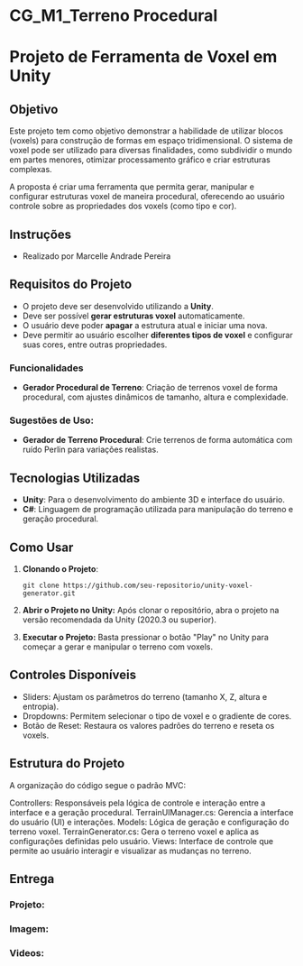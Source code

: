 # CG_M1_Terreno Procedural

# Projeto de Ferramenta de Voxel em Unity

## Objetivo

Este projeto tem como objetivo demonstrar a habilidade de utilizar blocos (voxels) para construção de formas em espaço tridimensional. O sistema de voxel pode ser utilizado para diversas finalidades, como subdividir o mundo em partes menores, otimizar processamento gráfico e criar estruturas complexas.

A proposta é criar uma ferramenta que permita gerar, manipular e configurar estruturas voxel de maneira procedural, oferecendo ao usuário controle sobre as propriedades dos voxels (como tipo e cor).

## Instruções

- Realizado por Marcelle Andrade Pereira

## Requisitos do Projeto

- O projeto deve ser desenvolvido utilizando a **Unity**.
- Deve ser possível **gerar estruturas voxel** automaticamente.
- O usuário deve poder **apagar** a estrutura atual e iniciar uma nova.
- Deve permitir ao usuário escolher **diferentes tipos de voxel** e configurar suas cores, entre outras propriedades.

### Funcionalidades

- **Gerador Procedural de Terreno**: Criação de terrenos voxel de forma procedural, com ajustes dinâmicos de tamanho, altura e complexidade.

### Sugestões de Uso:

- **Gerador de Terreno Procedural**: Crie terrenos de forma automática com ruído Perlin para variações realistas.

## Tecnologias Utilizadas

- **Unity**: Para o desenvolvimento do ambiente 3D e interface do usuário.
- **C#**: Linguagem de programação utilizada para manipulação do terreno e geração procedural.

## Como Usar

1. **Clonando o Projeto**:
   ```
   git clone https://github.com/seu-repositorio/unity-voxel-generator.git
   ```

2. **Abrir o Projeto no Unity:** Após clonar o repositório, abra o projeto na versão recomendada da Unity (2020.3 ou superior).

3. **Executar o Projeto:** Basta pressionar o botão "Play" no Unity para começar a gerar e manipular o terreno com voxels.

## Controles Disponíveis 
- Sliders: Ajustam os parâmetros do terreno (tamanho X, Z, altura e entropia).
- Dropdowns: Permitem selecionar o tipo de voxel e o gradiente de cores.
- Botão de Reset: Restaura os valores padrões do terreno e reseta os voxels.

## Estrutura do Projeto
A organização do código segue o padrão MVC:

Controllers: Responsáveis pela lógica de controle e interação entre a interface e a geração procedural.
TerrainUIManager.cs: Gerencia a interface do usuário (UI) e interações.
Models: Lógica de geração e configuração do terreno voxel.
TerrainGenerator.cs: Gera o terreno voxel e aplica as configurações definidas pelo usuário.
Views: Interface de controle que permite ao usuário interagir e visualizar as mudanças no terreno.

## Entrega

### Projeto: 

### Imagem: 

### Videos: 

